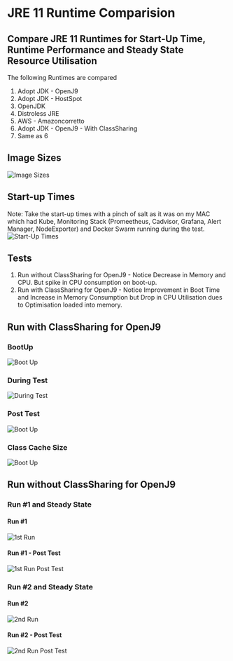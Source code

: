 # JRE 11 Runtime Comparision

## Compare JRE 11 Runtimes for Start-Up Time, Runtime Performance and Steady State Resource Utilisation
The following Runtimes are compared
1. Adopt JDK - OpenJ9
2. Adopt JDK - HostSpot
3. OpenJDK
4. Distroless JRE
5. AWS - Amazoncorretto
6. Adopt JDK - OpenJ9 - With ClassSharing
7. Same as 6

## Image Sizes
![Image Sizes](images/imageSizesNew.png?raw=true "Image Sizes")

## Start-up Times
Note: Take the start-up times with a pinch of salt as it was on my MAC which had Kube, Monitoring Stack (Promeetheus, Cadvisor, Grafana, Alert Manager, NodeExporter) and  Docker Swarm running during the test.
![Start-Up Times](images/startUpTimesNew.png?raw=true "Start-up Times")

## Tests
1. Run without ClassSharing for OpenJ9 - Notice Decrease in Memory and CPU. But spike in CPU consumption on boot-up.
2. Run with ClassSharing for OpenJ9 - Notice Improvement in Boot Time and Increase in Memory Consumption but Drop in CPU Utilisation dues to Optimisation loaded into memory.

## Run with ClassSharing for OpenJ9
### BootUp
![Boot Up](images/classSharingBootUp.png?raw=true "ClassSharing BootUp")

### During Test
![During Test](images/classSharingRun.png?raw=true "ClassSharing During Test")

### Post Test
![Boot Up](images/classSharingPostRun.png?raw=true "ClassSharing Post Test")

### Class Cache Size
![Boot Up](images/classCacheSize.png?raw=true "ClassCache Size")


## Run without ClassSharing for OpenJ9

### Run #1 and Steady State

#### Run #1
![1st Run](images/1-Test.png?raw=true "1st Run")

#### Run #1 - Post Test
![1st Run Post Test](images/1-PostTest.png?raw=true "1st Run Post test")


### Run #2 and Steady State

#### Run #2
![2nd Run](images/2-Test.png?raw=true "2nd Run")

#### Run #2 - Post Test
![2nd Run Post Test](images/2-PostTest.png?raw=true "2nd Run Post test")


